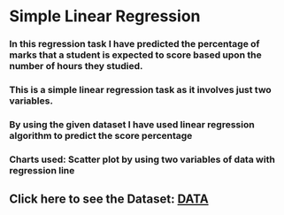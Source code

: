 # Simple Linear Regression
### In this regression task I have predicted the percentage of marks that a student is expected to score based upon the number of hours they studied. 
### This is a simple linear regression task as it involves just two variables.

### By using the given dataset I have used linear regression algorithm to predict the score percentage

### Charts used: Scatter plot by using two variables of data with regression line

## Click here to see the Dataset: [DATA](https://raw.githubusercontent.com/sumeet-sonkusare/The-Sparks-Foundation-GRIP-Task-1/main/student_scores.csv)
